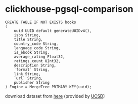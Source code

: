 # clickhouse-pgsql-comparison
```clickhouse
CREATE TABLE IF NOT EXISTS books
(
    uuid UUID default generateUUIDv4(),
    isbn String,
    title String,
    country_code String,
    language_code String,
    is_ebook String,
    average_rating Float32,
    ratings_count UInt32,
    description String,
    `format` String,
    link String,
    `url` String,
    publisher String
) Engine = MergeTree PRIMARY KEY(uuid);
```

download dataset from [here](https://drive.google.com/uc?id=1TLmSvzHvTLLLMjMoQdkx6pBWon-4bli7) (provided by [UCSD](https://sites.google.com/eng.ucsd.edu/ucsdbookgraph/books))

```sql

```